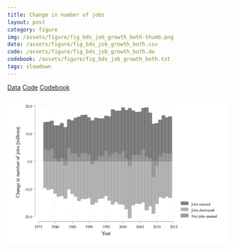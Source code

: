 ```yaml
---
title: Change in number of jobs
layout: post
category: figure
img: /assets/figure/fig_bds_job_growth_both-thumb.png
data: /assets/figure/fig_bds_job_growth_both.csv
code: /assets/figure/fig_bds_job_growth_both.do
codebook: /assets/figure/fig_bds_job_growth_both.txt
tags: slowdown
---
```


[Data](/assets/figure/fig_bds_job_growth_both.csv) [Code](/assets/figure/fig_bds_job_growth_both.do) [Codebook](/assets/figure/fig_bds_job_growth_both.txt)

![Change in number of jobs](/assets/figure/fig_bds_job_growth_both.png)
